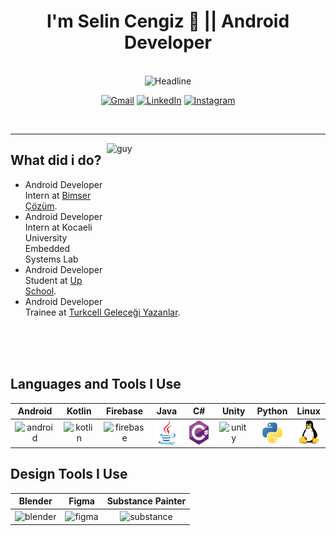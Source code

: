 <h1 align="center"> I'm Selin Cengiz 👋 ||  Android Developer</h1>

<br/>

<div align=center>
  <img src="https://readme-typing-svg.herokuapp.com?size=40&duration=3000&color=30DC72&center=true&vCenter=true&width=800&height=100&lines=I'm+an+Android+Developer;I'm+an+Android+Instructor" alt="Headline" />
</div>

<p align="center">
	<a href="mailto:selincengiz41@gmail.com"><img src="https://img.icons8.com/bubbles/75/000000/gmail.png" alt="Gmail"/></a>
	<a href="https://www.linkedin.com/in/selin-ayten-cengiz/"><img src="https://img.icons8.com/bubbles/75/000000/linkedin.png" alt="LinkedIn"/></a>
	<a href="https://www.instagram.com/seliincengizz/"><img src="https://img.icons8.com/bubbles/75/000000/instagram-new--v2.png" alt="Instagram"/></a>
</p>

<br/>

---

<img align="right" height="250" alt="guy" width="350" src="https://media.tenor.com/IwxGErroyGAAAAAC/engineer-fixed.gif" /> </a>

<h2 align="left">What did i do?</h2>

* Android Developer Intern at [Bimser Çözüm](https://bimser.com/).
* Android Developer Intern at Kocaeli University Embedded Systems Lab
* Android Developer Student at [Up School](https://www.upschool.io/).
* Android Developer Trainee at [Turkcell Geleceği Yazanlar](https://gelecegiyazanlar.turkcell.com.tr/).

<br/>
<br/>
<br/>
<h2 align="left">Languages and Tools I Use</h2>

| Android | Kotlin | Firebase | Java | C# | Unity | Python | Linux |
| :-: | :-: | :-: | :-: | :-: | :-: | :-: | :-: |
|<img align="center" src="https://developer.android.com/images/logos/android.svg" alt="android" width="40" height="40"/>|<img align="center" src="https://www.vectorlogo.zone/logos/kotlinlang/kotlinlang-icon.svg" alt="kotlin" width="40" height="40"/>|<img align="center" src="https://www.vectorlogo.zone/logos/firebase/firebase-icon.svg" alt="firebase" width="40" height="40"/>|<img align="center" src="https://raw.githubusercontent.com/devicons/devicon/master/icons/java/java-original.svg" alt="java" width="40" height="40"/>|<img align="center" src="https://raw.githubusercontent.com/devicons/devicon/master/icons/csharp/csharp-original.svg" alt="csharp" width="40" height="40"/>|<img align="center" src="https://www.vectorlogo.zone/logos/unity3d/unity3d-icon.svg" alt="unity" width="40" height="40"/>|<img align="center" src="https://raw.githubusercontent.com/devicons/devicon/master/icons/python/python-original.svg" alt="python" width="40" height="40"/>|<img align="center" src="https://raw.githubusercontent.com/devicons/devicon/master/icons/linux/linux-original.svg" alt="linux" width="40" height="40"/>|

<h2 align="left">Design Tools I Use</h2>

| Blender | Figma | Substance Painter |
| :-: | :-: | :-: |
|<img align="center" src="https://upload.wikimedia.org/wikipedia/commons/thumb/0/0c/Blender_logo_no_text.svg/2503px-Blender_logo_no_text.svg.png" alt="blender" width="40" height="40"/>|<img align="center" src="https://upload.wikimedia.org/wikipedia/commons/3/33/Figma-logo.svg" alt="figma" width="40" height="40"/>|<img align="center" src="https://cdn.worldvectorlogo.com/logos/substance-painter.svg" alt="substance" width="40" height="40"/>|
